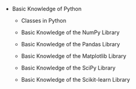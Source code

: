 
* Basic Knowledge of Python

  * Classes in Python

  * Basic Knowledge of the NumPy Library

  * Basic Knowledge of the Pandas Library

  * Basic Knowledge of the Matplotlib Library

  * Basic Knowledge of the SciPy Library

  * Basic Knowledge of the Scikit-learn Library
